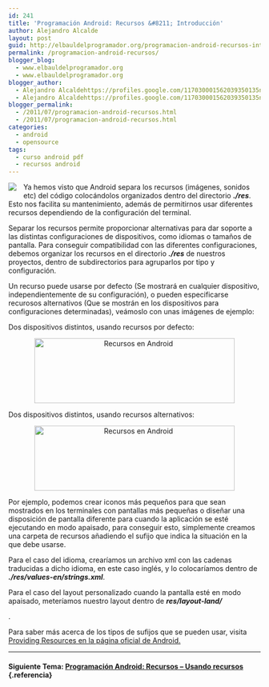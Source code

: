 ```yaml
---
id: 241
title: 'Programación Android: Recursos &#8211; Introducción'
author: Alejandro Alcalde
layout: post
guid: http://elbauldelprogramador.org/programacion-android-recursos-introduccion/
permalink: /programacion-android-recursos/
blogger_blog:
  - www.elbauldelprogramador.org
  - www.elbauldelprogramador.org
blogger_author:
  - Alejandro Alcaldehttps://profiles.google.com/117030001562039350135noreply@blogger.com
  - Alejandro Alcaldehttps://profiles.google.com/117030001562039350135noreply@blogger.com
blogger_permalink:
  - /2011/07/programacion-android-recursos.html
  - /2011/07/programacion-android-recursos.html
categories:
  - android
  - opensource
tags:
  - curso android pdf
  - recursos android
---
```

<img border="0" src="http://elbauldelprogramador.com/content/uploads/2013/07/iconoAndroid.png" style="clear:left; float:left;margin-right:1em; margin-bottom:1em" />

Ya hemos visto que Android separa los recursos (imágenes, sonidos etc) del código colocándolos organizados dentro del directorio ***./res***. Esto nos facilita su mantenimiento, además de permitirnos usar diferentes recursos dependiendo de la configuración del terminal.

  
<!--more-->

Separar los recursos permite proporcionar alternativas para dar soporte a las distintas configuraciones de dispositivos, como idiomas o tamaños de pantalla. Para conseguir compatibilidad con las diferentes configuraciones, debemos organizar los recursos en el directorio ***./res*** de nuestros proyectos, dentro de subdirectorios para agruparlos por tipo y configuración.

Un recurso puede usarse por defecto (Se mostrará en cualquier dispositivo, independientemente de su configuración), o pueden especificarse recurosos alternativos (Que se mostrán en los dispositivos para configuraciones determinadas), veámoslo con unas imágenes de ejemplo:

Dos dispositivos distintos, usando recursos por defecto:

<div class="separator" style="clear: both; text-align: center;">
  <a href="http://4.bp.blogspot.com/-i4yy82wXUUw/TjApp4KaOZI/AAAAAAAAAs4/pvOrsmzXM24/s1600/resource_devices_diagram1.png" imageanchor="1" style="margin-left:1em; margin-right:1em"><img title="Recursos en Android" alt="Recursos en Android" border="0" height="130" width="400" src="http://4.bp.blogspot.com/-i4yy82wXUUw/TjApp4KaOZI/AAAAAAAAAs4/pvOrsmzXM24/s400/resource_devices_diagram1.png" /></a>
</div>

Dos dispositivos distintos, usando recursos alternativos:

<div class="separator" style="clear: both; text-align: center;">
  <a href="http://3.bp.blogspot.com/-gHivH4Mcffk/TjAp28O15AI/AAAAAAAAAtA/CbSojjJctp0/s1600/resource_devices_diagram2.png" imageanchor="1" style="margin-left:1em; margin-right:1em"><img title="Recursos en Android" alt="Recursos en Android" border="0" height="130" width="400" src="http://3.bp.blogspot.com/-gHivH4Mcffk/TjAp28O15AI/AAAAAAAAAtA/CbSojjJctp0/s400/resource_devices_diagram2.png" /></a>
</div>

Por ejemplo, podemos crear iconos más pequeños para que sean mostrados en los terminales con pantallas más pequeñas o diseñar una disposición de pantalla diferente para cuando la aplicación se esté ejecutando en modo apaisado, para conseguir esto, simplemente creamos una carpeta de recursos añadiendo el sufijo que indica la situación en la que debe usarse.

Para el caso del idioma, crearíamos un archivo xml con las cadenas traducidas a dicho idioma, en este caso inglés, y lo colocaríamos dentro de ***./res/values-en/strings.xml***. 

Para el caso del layout personalizado cuando la pantalla esté en modo apaisado, meteríamos nuestro layout dentro de ***res/layout-land/***

.

Para saber más acerca de los tipos de sufijos que se pueden usar, visita [Providing Resources en la página oficial de Android.][1]

* * *

#### Siguiente Tema: [Programación Android: Recursos &#8211; Usando recursos][2] {.referencia}





 [1]: http://developer.android.com/guide/topics/resources/providing-resources.html
 [2]: /programacion-android-recursos-usando/